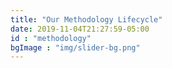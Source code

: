 ```yaml
---
title: "Our Methodology Lifecycle"
date: 2019-11-04T21:27:59-05:00
id : "methodology"
bgImage : "img/slider-bg.png"
---
```

